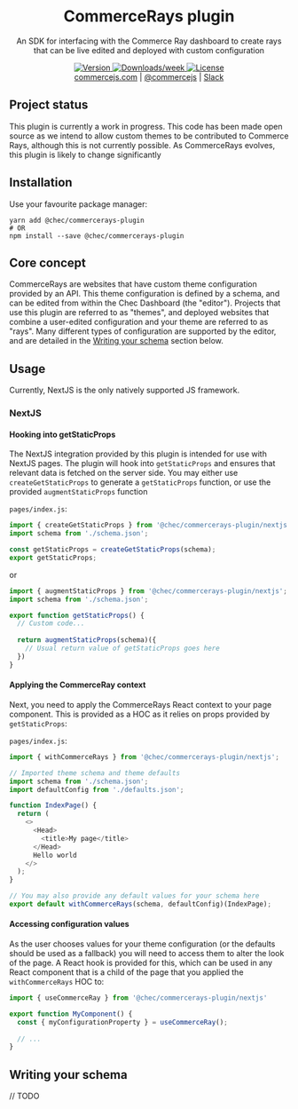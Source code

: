 <h1 align="center">
  CommerceRays plugin
</h1>
<p align="center">
  An SDK for interfacing with the Commerce Ray dashboard to create rays that can be live edited and deployed with custom
  configuration
</p>

<p align="center">
  <a href="https://npmjs.org/package/@chec/commercerays-plugin">
    <img src="https://img.shields.io/npm/v/@chec/commercerays-plugin.svg" alt="Version" />
  </a>
  <a href="https://npmjs.org/package/@chec/commercerays-plugin">
    <img src="https://img.shields.io/npm/dw/@chec/commercerays-plugin.svg" alt="Downloads/week" />
  </a>
    <a href="https://github.com/chec/commercerays-plugin/blob/master/LICENSE.md">
    <img src="https://img.shields.io/npm/l/@chec/commercerays-plugin" alt="License" />
  </a>
  <br>
  <a href="https://commercejs.com">commercejs.com</a> | <a href="https://twitter.com/commercejs">@commercejs</a> | <a href="http://slack.commercejs.com">Slack</a>
</p>

## Project status

This plugin is currently a work in progress. This code has been made open source as we intend to allow custom themes to
be contributed to Commerce Rays, although this is not currently possible. As CommerceRays evolves, this plugin is likely
to change significantly

## Installation

Use your favourite package manager:

```shell
yarn add @chec/commercerays-plugin
# OR
npm install --save @chec/commercerays-plugin
```

## Core concept

CommerceRays are websites that have custom theme configuration provided by an API. This theme configuration is defined
by a schema, and can be edited from within the Chec Dashboard (the "editor"). Projects that use this plugin are 
referred to as "themes", and deployed websites that combine a user-edited configuration and your theme are referred to 
as "rays". Many different types of configuration are supported by the editor, and are detailed in the [Writing your 
schema](#writing-your-schema) section below.

## Usage

Currently, NextJS is the only natively supported JS framework.

### NextJS

#### Hooking into getStaticProps

The NextJS integration provided by this plugin is intended for use with NextJS pages. The plugin will hook into 
`getStaticProps` and ensures that relevant data is fetched on the server side. You may either use `createGetStaticProps` 
to generate a `getStaticProps` function, or use the provided `augmentStaticProps` function

`pages/index.js`:
```js
import { createGetStaticProps } from '@chec/commercerays-plugin/nextjs';
import schema from './schema.json';

const getStaticProps = createGetStaticProps(schema);
export getStaticProps;
```

or

```js
import { augmentStaticProps } from '@chec/commercerays-plugin/nextjs';
import schema from './schema.json';

export function getStaticProps() {
  // Custom code...
  
  return augmentStaticProps(schema)({
    // Usual return value of getStaticProps goes here
  })
}
```

#### Applying the CommerceRay context

Next, you need to apply the CommerceRays React context to your page component. This is provided as a HOC as it relies on
props provided by `getStaticProps`:

`pages/index.js`:
```js
import { withCommerceRays } from '@chec/commercerays-plugin/nextjs';

// Imported theme schema and theme defaults
import schema from './schema.json';
import defaultConfig from './defaults.json';

function IndexPage() {
  return (
    <>
      <Head>
        <title>My page</title>
      </Head>
      Hello world
    </>
  );
}

// You may also provide any default values for your schema here 
export default withCommerceRays(schema, defaultConfig)(IndexPage);
```

#### Accessing configuration values

As the user chooses values for your theme configuration (or the defaults should be used as a fallback) you will need to
access them to alter the look of the page. A React hook is provided for this, which can be used in any React component
that is a child of the page that you applied the `withCommerceRays` HOC to:

```js
import { useCommerceRay } from '@chec/commercerays-plugin/nextjs'

export function MyComponent() {
  const { myConfigurationProperty } = useCommerceRay();
  
  // ...
}
```

## Writing your schema

// TODO
